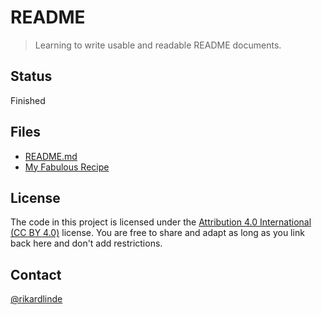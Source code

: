 # README

> Learning to write usable and readable README documents.

## Status

Finished


## Files

* [README.md](https://github.com/rikardlinde/udacity/blob/main/Writing%20READMEs/README.md)
* [My Fabulous Recipe](https://github.com/rikardlinde/udacity/blob/main/Writing%20READMEs/My%20Fabulous%20Recipe)


## License

The code in this project is licensed under the [Attribution 4.0 International (CC BY 4.0)](https://creativecommons.org/licenses/by/4.0/) license. You are free to share and adapt as long as you link back here and don't add restrictions.


## Contact

[@rikardlinde](https://github.com/rikardlinde)
